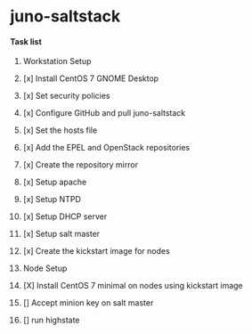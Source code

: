 juno-saltstack
==============

#### Task list

1. Workstation Setup
  1. [x] Install CentOS 7 GNOME Desktop
  2. [x] Set security policies
  3. [x] Configure GitHub and pull juno-saltstack
  4. [x] Set the hosts file
  5. [x] Add the EPEL and OpenStack repositories
  6. [x] Create the repository mirror
  7. [x] Setup apache
  8. [x] Setup NTPD
  9. [x] Setup DHCP server
  10. [x] Setup salt master
  11. [x] Create the kickstart image for nodes

2. Node Setup
  1. [X] Install CentOS 7 minimal on nodes using kickstart image  
  2. [] Accept minion key on salt master  
  3. [] run highstate 
